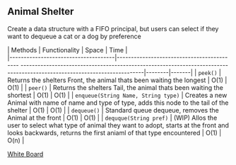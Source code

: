 ## Animal Shelter
Create a data structure with a FIFO principal, but users can select if they want to dequeue a cat or a dog by preference


|  Methods                              | Functionality                                                                                                                                                       | Space  | Time  |         
|-------------------------------------|------------------------------------------- -------------------------------------------------------------------------------------------------------------------------|--------|-------|
| `peek()`                            | Returns the shelters Front, the animal thats been waiting the longest                                                                                               |  O(1)  | O(1)  |
| `peer()`                            | Returns the shelters Tail, the animal thats been waiting the shortest                                                                                               |  O(1)  | O(1)  |
| `enqueue(String Name, String type)` | Creates a new Animal with name of name and type of type, adds this node to the tail of the shelter                                                                  |  O(1)  | O(1)  |
| `dequeue()`                         | Standard queue dequeue, removes the Animal at the front                                                                                                             |  O(1)  | O(1)  |
| `dequque(String pref)`              | (WIP) Allos the user to select what type of animal they want to adopt, starts at the front and looks backwards, returns the first aniaml of that type encountered   |  O(1)  | O(n)  |


[White Board](https://github.com/MichaelJahns/codeChallenges/blob/master/java/src/assets/animalShelter.jpg)
